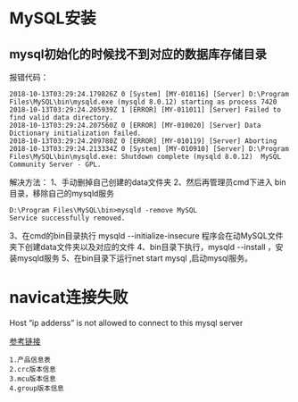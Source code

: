 # MySQL安装

## mysql初始化的时候找不到对应的数据库存储目录

报错代码：

```
2018-10-13T03:29:24.179826Z 0 [System] [MY-010116] [Server] D:\Program Files\MySQL\bin\mysqld.exe (mysqld 8.0.12) starting as process 7420
2018-10-13T03:29:24.205939Z 1 [ERROR] [MY-011011] [Server] Failed to find valid data directory.
2018-10-13T03:29:24.207560Z 0 [ERROR] [MY-010020] [Server] Data Dictionary initialization failed.
2018-10-13T03:29:24.209780Z 0 [ERROR] [MY-010119] [Server] Aborting
2018-10-13T03:29:24.213334Z 0 [System] [MY-010910] [Server] D:\Program Files\MySQL\bin\mysqld.exe: Shutdown complete (mysqld 8.0.12)  MySQL Community Server - GPL.
```

解决方法：
1、手动删掉自己创建的data文件夹
2、然后再管理员cmd下进入 bin 目录，移除自己的mysqld服务

```
D:\Program Files\MySQL\bin>mysqld -remove MySQL
Service successfully removed.
```

3、在cmd的bin目录执行 mysqld --initialize-insecure
程序会在动MySQL文件夹下创建data文件夹以及对应的文件
4、bin目录下执行，mysqld --install ，安装mysqld服务
5、在bin目录下运行net start mysql ,启动mysql服务。

# navicat连接失败

Host “ip adderss” is not allowed to connect to this mysql server

[参考链接](https://blog.csdn.net/u012206617/article/details/88429215)

```
1.产品信息表
2.crc版本信息
3.mcu版本信息
4.group版本信息
```


